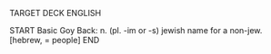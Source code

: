 TARGET DECK
ENGLISH

START
Basic
Goy
Back: n. (pl. -im or -s) jewish name for a non-jew. [hebrew, = people]
END

